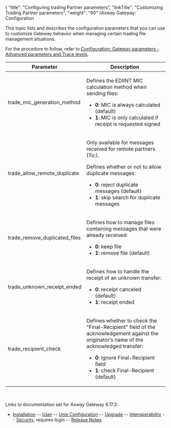 {
    "title": "Configuring trading Partner parameters",
    "linkTitle": "Customizing Trading Partner parameters",
    "weight": "90"
}<span class="mc-variable axway_variables.Component_Long_Name variable">Axway Gateway</span>: Configuration

This topic lists and describes the configuration parameters that you can use to customize Gateway behavior when managing certain trading file management situations.

For the procedure to follow, refer to [Configuration: Gateway parameters - Advanced parameters and Trace levels](../config_gateway_paras#Advanced_parameters).

<table>
         
         
         
   
   <thead>
      <tr>
<th class="HeadE-Column1-Header1">Parameter         </th>
<th class="HeadD-Column1-Header1">Description         </th>
      </tr>
   </thead>
   <tbody>
      <tr>
         <td><p>trade_mic_generation_method</p>         </td>
         <td><p>Defines the EDIINT MIC calculation method when sending files:</p>
<ul>
<li><span style="font-weight: bold;">0</span>: MIC is always calculated (default)</li>
<li><span style="font-weight: bold;">1</span>: MIC is only calculated if receipt is requested signed</li>
</ul>         </td>
      </tr>
      <tr>
         <td><p>trade_allow_remote_duplicate</p>         </td>
         <td><p>Only available for messages received for remote partners (To:).</p>
<p>Defines whether or not to allow duplicate messages:</p>
<ul>
<li><span style="font-weight: bold;">0</span>: reject duplicate messages (default)</li>
<li><span style="font-weight: bold;">1</span>: skip search for duplicate messages</li>
</ul>         </td>
      </tr>
      <tr>
         <td><p>trade_remove_duplicated_files</p>         </td>
         <td><p>Defines how to manage files containing messages that were already received:</p>
<ul>
<li><span style="font-weight: bold;">0</span>: keep file</li>
<li><span style="font-weight: bold;">1</span>: remove file (default)</li>
</ul>         </td>
      </tr>
      <tr>
         <td><p>trade_unknown_receipt_ended</p>         </td>
         <td><p>Defines how to handle the receipt of an unknown transfer:</p>
<ul>
<li><span style="font-weight: bold;">0</span>: receipt canceled (default)</li>
<li><span style="font-weight: bold;">1</span>: receipt ended</li>
</ul>         </td>
      </tr>
      <tr>
         <td><p>trade_recipient_check</p>         </td>
         <td><p>Defines whether to check the "Final-Recipient" field of the acknowledgement against the originator’s name of the acknowledged transfer:</p>
<ul>
<li><span style="font-weight: bold;">0</span>: ignore Final-Recipient field</li>
<li><span style="font-weight: bold;">1</span>: check Final-Recipient (default)</li>
</ul>         </td>
      </tr>
   </tbody>
</table>

 

Links to documentation set for Axway Gateway <span class="mc-variable axway_variables.Release_Number variable">6.17.3</span>:

-   [Installation](#) -- [User](#) -- [Unix Configuration](#) -- [Upgrade](#) -- [Interoperability](#) -- [Security](#), requires login -- [Release Notes](#)
